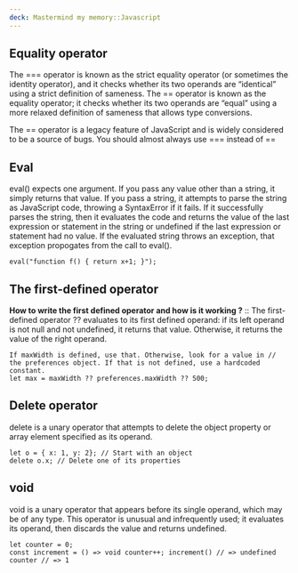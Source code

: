 ```yaml
---
deck: Mastermind my memory::Javascript
---
```


## Equality operator

The === operator is known as the strict equality operator (or sometimes the identity operator), and it checks whether its two operands are “identical” using a strict definition of sameness. The == operator is known as the equality operator; it checks whether its two operands are “equal” using a more relaxed definition of sameness that allows type conversions. 

The == operator is a legacy feature of JavaScript and is widely considered to be a source of bugs. You should almost always use === instead of ==

## Eval

eval() expects one argument. If you pass any value other than a string, it simply returns that value. If you pass a string, it attempts to parse the string as JavaScript code, throwing a SyntaxError if it fails. If it successfully parses the string, then it evaluates the code and returns the value of the last expression or statement in the string or undefined if the last expression or statement had no value. If the evaluated string throws an exception, that exception propogates from the call to eval(). 

```
eval("function f() { return x+1; }"); 
```

## The first-defined operator

<!-- basicblock-start oid="ObsNDEa5FQtGgMsGt6DA5Rt3" -->
**How to write the first defined operator and how is it working ?** ::
The first-defined operator ?? evaluates to its first defined operand: if its left operand is not null and not undefined, it returns that value. Otherwise, it returns the value of the right operand. 

```
If maxWidth is defined, use that. Otherwise, look for a value in // the preferences object. If that is not defined, use a hardcoded constant. 
let max = maxWidth ?? preferences.maxWidth ?? 500; 
```
<!-- basicblock-end -->

## Delete operator 

delete is a unary operator that attempts to delete the object property or array element specified as its operand. 
```
let o = { x: 1, y: 2}; // Start with an object 
delete o.x; // Delete one of its properties 
```

## void 

void is a unary operator that appears before its single operand, which may be of any type. This operator is unusual and infrequently used; it evaluates its operand, then discards the value and returns undefined. 

```
let counter = 0; 
const increment = () => void counter++; increment() // => undefined 
counter // => 1
```